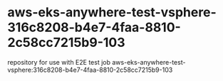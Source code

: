 # aws-eks-anywhere-test-vsphere-316c8208-b4e7-4faa-8810-2c58cc7215b9-103
repository for use with E2E test job aws-eks-anywhere-test-vsphere:316c8208-b4e7-4faa-8810-2c58cc7215b9-103
